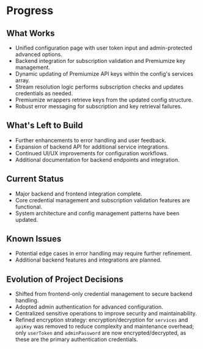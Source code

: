 # Progress

## What Works
- Unified configuration page with user token input and admin-protected advanced options.
- Backend integration for subscription validation and Premiumize key management.
- Dynamic updating of Premiumize API keys within the config's services array.
- Stream resolution logic performs subscription checks and updates credentials as needed.
- Premiumize wrappers retrieve keys from the updated config structure.
- Robust error messaging for subscription and key retrieval failures.

## What's Left to Build
- Further enhancements to error handling and user feedback.
- Expansion of backend API for additional service integrations.
- Continued UI/UX improvements for configuration workflows.
- Additional documentation for backend endpoints and integration.

## Current Status
- Major backend and frontend integration complete.
- Core credential management and subscription validation features are functional.
- System architecture and config management patterns have been updated.

## Known Issues
- Potential edge cases in error handling may require further refinement.
- Additional backend features and integrations are planned.

## Evolution of Project Decisions
- Shifted from frontend-only credential management to secure backend handling.
- Adopted admin authentication for advanced configuration.
- Centralized sensitive operations to improve security and maintainability.
- Refined encryption strategy: encryption/decryption for `services` and `apiKey` was removed to reduce complexity and maintenance overhead; only `userToken` and `adminPassword` are now encrypted/decrypted, as these are the primary authentication credentials.